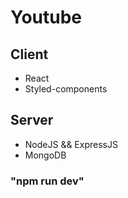# Youtube

## Client
* React
* Styled-components

## Server
* NodeJS && ExpressJS
* MongoDB

### "npm run dev"
